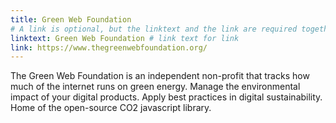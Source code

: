 ```yaml
---
title: Green Web Foundation
# A link is optional, but the linktext and the link are required together
linktext: Green Web Foundation # link text for link
link: https://www.thegreenwebfoundation.org/
---
```


The Green Web Foundation is an independent non-profit that tracks how much of the internet runs on green energy. Manage the environmental impact of your digital products. Apply best practices in digital sustainability. Home of the open-source CO2 javascript library.